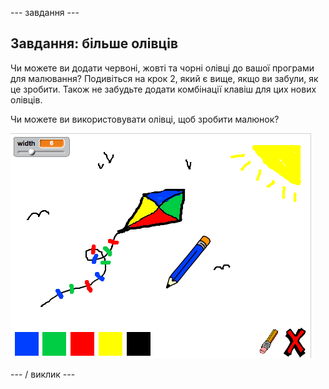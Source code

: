 \--- завдання \---

## Завдання: більше олівців

Чи можете ви додати червоні, жовті та чорні олівці до вашої програми для малювання? Подивіться на крок 2, який є вище, якщо ви забули, як це зробити. Також не забудьте додати комбінації клавіш для цих нових олівців.

Чи можете ви використовувати олівці, щоб зробити малюнок?

![скріншот](images/paint-final.png)

\--- / виклик \---